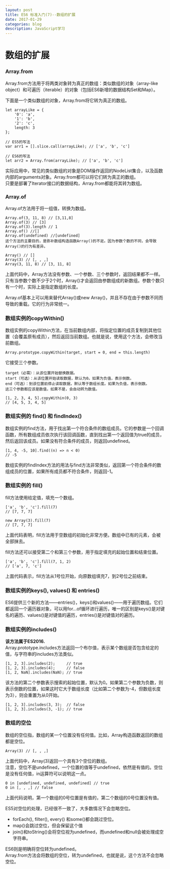 ```yaml
---
layout: post
title: ES6 标准入门(7)--数组的扩展  
date: 2017-01-29
categories: blog
description: JavaScript学习
---
```


# 数组的扩展        

### Array.from        
Array.from方法用于将两类对象转为真正的数组：类似数组的对象（array-like object）和可遍历（iterable）的对象（包括ES6新增的数据结构Set和Map）。        

下面是一个类似数组的对象，Array.from将它转为真正的数组。        

```
let arrayLike = {
    '0': 'a',
    '1': 'b',
    '2': 'c',
    length: 3
};

// ES5的写法
var arr1 = [].slice.call(arrayLike); // ['a', 'b', 'c']

// ES6的写法
let arr2 = Array.from(arrayLike); // ['a', 'b', 'c']
```
实际应用中，常见的类似数组的对象是DOM操作返回的NodeList集合，以及函数内部的arguments对象。Array.from都可以将它们转为真正的数组。        
只要是部署了Iterator接口的数据结构，Array.from都能将其转为数组。        

### Array.of        
Array.of方法用于将一组值，转换为数组。        

```
Array.of(3, 11, 8) // [3,11,8]
Array.of(3) // [3]
Array.of(3).length // 1
Array.of() //[]
Array.of(undefined) //[undefined]
这个方法的主要目的，是弥补数组构造函数Array()的不足。因为参数个数的不同，会导致Array()的行为有差异。

Array() // []
Array(3) // [, , ,]
Array(3, 11, 8) // [3, 11, 8]
```
上面代码中，Array方法没有参数、一个参数、三个参数时，返回结果都不一样。只有当参数个数不少于2个时，Array()才会返回由参数组成的新数组。参数个数只有一个时，实际上是指定数组的长度。        

Array.of基本上可以用来替代Array()或new Array()，并且不存在由于参数不同而导致的重载。它的行为非常统一。        

### 数组实例的copyWithin()        
数组实例的copyWithin方法，在当前数组内部，将指定位置的成员复制到其他位置（会覆盖原有成员），然后返回当前数组。也就是说，使用这个方法，会修改当前数组。        

```
Array.prototype.copyWithin(target, start = 0, end = this.length)        
```
它接受三个参数。        

```
target（必需）：从该位置开始替换数据。
start（可选）：从该位置开始读取数据，默认为0。如果为负值，表示倒数。
end（可选）：到该位置前停止读取数据，默认等于数组长度。如果为负值，表示倒数。
这三个参数都应该是数值，如果不是，会自动转为数值。

[1, 2, 3, 4, 5].copyWithin(0, 3)
// [4, 5, 3, 4, 5]
```

### 数组实例的 find() 和 findIndex()        
数组实例的find方法，用于找出第一个符合条件的数组成员。它的参数是一个回调函数，所有数组成员依次执行该回调函数，直到找出第一个返回值为true的成员，然后返回该成员。如果没有符合条件的成员，则返回undefined。        

```
[1, 4, -5, 10].find((n) => n < 0)
// -5
```
数组实例的findIndex方法的用法与find方法非常类似，返回第一个符合条件的数组成员的位置，如果所有成员都不符合条件，则返回-1。        

### 数组实例的 fill()        
fill方法使用给定值，填充一个数组。        

```
['a', 'b', 'c'].fill(7)
// [7, 7, 7]

new Array(3).fill(7)
// [7, 7, 7]
```
上面代码表明，fill方法用于空数组的初始化非常方便。数组中已有的元素，会被全部抹去。        
        
fill方法还可以接受第二个和第三个参数，用于指定填充的起始位置和结束位置。        

```
['a', 'b', 'c'].fill(7, 1, 2)
// ['a', 7, 'c']
```
上面代码表示，fill方法从1号位开始，向原数组填充7，到2号位之前结束。        

### 数组实例的keys(), values() 和 entries()        
ES6提供三个新的方法——entries()，keys()和values()——用于遍历数组。它们都返回一个遍历器对象，可以用for...of循环进行遍历，唯一的区别是keys()是对键名的遍历、values()是对键值的遍历，entries()是对键值对的遍历。        

### 数组实例的includes()        
**该方法属于ES2016.**        
Array.prototype.includes方法返回一个布尔值，表示某个数组是否包含给定的值，与字符串的includes方法类似。        

```
[1, 2, 3].includes(2);     // true
[1, 2, 3].includes(4);     // false
[1, 2, NaN].includes(NaN); // true
```
该方法的第二个参数表示搜索的起始位置，默认为0。如果第二个参数为负数，则表示倒数的位置，如果这时它大于数组长度（比如第二个参数为-4，但数组长度为3），则会重置为从0开始。        

```
[1, 2, 3].includes(3, 3);  // false
[1, 2, 3].includes(3, -1); // true
```

### 数组的空位        
数组的空位指，数组的某一个位置没有任何值。比如，Array构造函数返回的数组都是空位。        

```
Array(3) // [, , ,]
```
上面代码中，Array(3)返回一个具有3个空位的数组。        
注意，空位不是undefined，一个位置的值等于undefined，依然是有值的。空位是没有任何值，in运算符可以说明这一点。        

```
0 in [undefined, undefined, undefined] // true
0 in [, , ,] // false
```
上面代码说明，第一个数组的0号位置是有值的，第二个数组的0号位置没有值。        

ES5对空位的处理，已经很不一致了，大多数情况下会忽略空位。        
 - forEach(), filter(), every() 和some()都会跳过空位。        
 - map()会跳过空位，但会保留这个值        
 - join()和toString()会将空位视为undefined，而undefined和null会被处理成空字符串。        

ES6则是明确将空位转为undefined。        
Array.from方法会将数组的空位，转为undefined，也就是说，这个方法不会忽略空位。        
